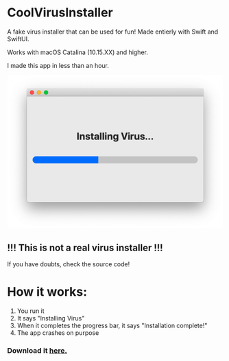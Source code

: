 # CoolVirusInstaller
A fake virus installer that can be used for fun! Made entierly with Swift and SwiftUI.

Works with macOS Catalina (10.15.XX) and higher.

I made this app in less than an hour.

![CoolVirusInstaller in action](https://github.com/savagegod22/CoolVirusInstaller/blob/main/Screen%20Shot%202020-11-05%20at%201.24.15%20PM.png)

## !!! This is not a real virus installer !!!
If you have doubts, check the source code!

# How it works:

1. You run it
2. It says "Installing Virus"
3. When it completes the progress bar, it says "Installation complete!"
4. The app crashes on purpose

### Download it [here.](https://github.com/savagegod22/CoolVirusInstaller/releases/download/1.0/CoolVirusInstaller.1.0.dmg)
